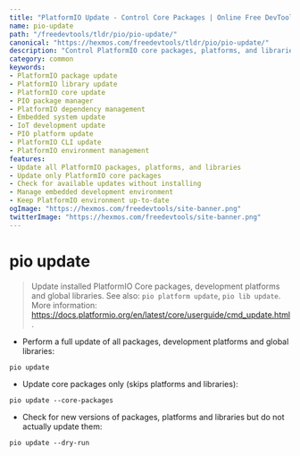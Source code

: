 ```yaml
---
title: "PlatformIO Update - Control Core Packages | Online Free DevTools by Hexmos"
name: pio-update
path: "/freedevtools/tldr/pio/pio-update/"
canonical: "https://hexmos.com/freedevtools/tldr/pio/pio-update/"
description: "Control PlatformIO core packages, platforms, and libraries with PlatformIO Update. Manage dependencies and ensure your environment is up-to-date. Free online tool, no registration required."
category: common
keywords:
- PlatformIO package update
- PlatformIO library update
- PlatformIO core update
- PIO package manager
- PlatformIO dependency management
- Embedded system update
- IoT development update
- PIO platform update
- PlatformIO CLI update
- PlatformIO environment management
features:
- Update all PlatformIO packages, platforms, and libraries
- Update only PlatformIO core packages
- Check for available updates without installing
- Manage embedded development environment
- Keep PlatformIO environment up-to-date
ogImage: "https://hexmos.com/freedevtools/site-banner.png"
twitterImage: "https://hexmos.com/freedevtools/site-banner.png"
---
```


# pio update

> Update installed PlatformIO Core packages, development platforms and global libraries.
> See also: `pio platform update`, `pio lib update`.
> More information: <https://docs.platformio.org/en/latest/core/userguide/cmd_update.html>.

- Perform a full update of all packages, development platforms and global libraries:

`pio update`

- Update core packages only (skips platforms and libraries):

`pio update --core-packages`

- Check for new versions of packages, platforms and libraries but do not actually update them:

`pio update --dry-run`
